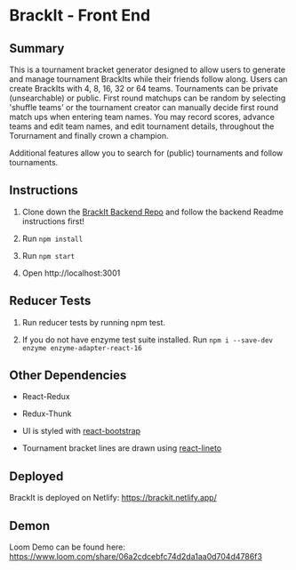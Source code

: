 # BrackIt - Front End

## Summary

This is a tournament bracket generator designed to allow users to generate and manage tournament BrackIts while their friends follow along. Users can create BrackIts with 4, 8, 16, 32 or 64 teams. Tournaments can be private (unsearchable) or public. First round matchups can be random by selecting 'shuffle teams' or the tournament creator can manually decide first round match ups when entering team names. You may record scores, advance teams and edit team names, and edit tournament details, throughout the Torurnament and finally crown a champion. 

Additional features allow you to search for (public) tournaments and follow tournaments. 

## Instructions

1. Clone down the [BrackIt Backend Repo](https://github.com/lmonty22/brackIt-backend) and follow the backend Readme instructions first!

2. Run 
`npm install` 

3. Run
 `npm start`

4. Open http://localhost:3001


## Reducer Tests

1. Run reducer tests by running npm test. 

2. If you do not have enzyme test suite installed. Run 
`npm i --save-dev enzyme enzyme-adapter-react-16`

## Other Dependencies

- React-Redux 

- Redux-Thunk 

- UI is styled with [react-bootstrap](https://react-bootstrap.github.io/)

- Tournament bracket lines are drawn using [react-lineto](https://www.npmjs.com/package/react-lineto)

## Deployed 

BrackIt is deployed on Netlify: https://brackit.netlify.app/ 

## Demon 

Loom Demo can be found here: https://www.loom.com/share/06a2cdcebfc74d2da1aa0d704d4786f3





